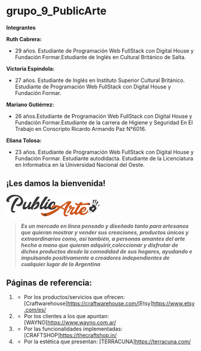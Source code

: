 # grupo_9_PublicArte

__**Integrantes**__

**Ruth Cabrera:**
- 29 años. Estudiante de Programación Web FullStack con Digital House y Fundación Formar.Estudiante de Inglés en Cultural Británico de Salta.

**Victoria Espíndola:**
- 27 años. Estudiante de Inglés en Instituto Superior Cultural Británico. Estudiante de Programación Web FullStack con Digital House y Fundación Formar.

**Mariano Gutiérrez:**
- 26 años.Estudiante de Programación Web FullStack con Digital House y Fundación Formar.Estudiante de la carrera de Higiene y Seguridad En El Trabajo en Conscripto Ricardo Armando Paz N°6016.

**Eliana Tolosa:**
- 23 años. Estudiante de Programación Web FullStack con Digital House y Fundación Formar. Estudiante autodidacta. Estudiante de la Licenciatura en Informatica en la Universidad Nacional del Oeste.


## ¡Les damos la bienvenida!

<img src="/logotipo/logo-negro.png" width="250">


> ***Es un mercado en línea pensado y diseñado tanto para artesanos que quieran mostrar y vender sus creaciones, productos únicos y extraordinarios como, así también, a personas amantes del arte hecho a mano que quieran adquirir,coleccionar y disfrutar de dichos productos desde la comodidad de sus hogares, ayudando e impulsando positivamente a creadores independientes de cualquier lugar de la Argentina***

## Páginas de referencia:
1. - Por los productos/servicios que ofrecen: [Craftwarehouse]<https://craftwarehouse.com/>[Etsy]<https://www.etsy.com/es/>
2. - Por los clientes a los que apuntan: [WAYNO]<https://www.wayno.com.ar/>
3. - Por las funcionalidades implementadas: [CRAFTSHOP]<https://thecraftshop.in/>
4. - Por la estética que presentan: [TERRACUNA]<https://terracuna.com/>








